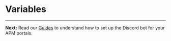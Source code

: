 # Variables

***

**Next:** Read our [Guides](guides.md) to understand how to set up the Discord bot for your APM portals.
